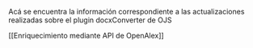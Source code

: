 Acá se encuentra la información correspondiente a las actualizaciones realizadas sobre el plugin docxConverter de OJS 

[[Enriquecimiento mediante API de OpenAlex]]